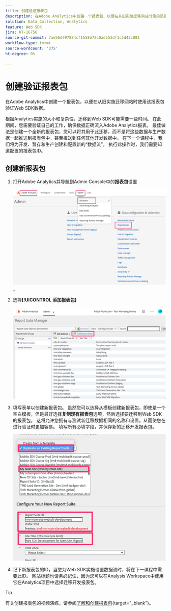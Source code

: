 ```yaml
---
title: 创建验证报表包
description: 在Adobe Analytics中创建一个报表包，以便在从旧实施迁移网站时使用该报表包验证Web SDK数据。
solution: Data Collection, Analytics
feature: Web SDK
jira: KT-16756
source-git-commit: 7ae56d997884cf1558e72c0ad553df1c5d43c081
workflow-type: tm+mt
source-wordcount: '375'
ht-degree: 0%

---
```


# 创建验证报表包

在Adobe Analytics中创建一个报表包，以便在从旧实施迁移网站时使用该报表包验证Web SDK数据。

根据Analytics实施的大小和复杂性，迁移到Web SDK可能需要一些时间。 在此期间，您需要验证自己的工作，确保数据正确流入Adobe Analytics报表。 最佳做法是创建一个全新的报表包，您可以将其用于此迁移，而不是将这些数据与生产数据一起推送到报表包中，甚至推送到任何其他开发数据中。 在下一个课程中，我们将为开发、暂存和生产创建和配置新的“数据流”。 执行此操作时，我们需要知道配置的报表包ID。

## 创建新报表包

1. 打开Adobe Analytics并导航到Admin Console中的&#x200B;**报表包**&#x200B;设置

   ![Admin Console](assets/aa-admin-console.jpg)。

1. 选择&#x200B;**[!UICONTROL 添加报表包]**

   ![添加报表包](assets/add-report-suite.jpg)

1. 填写表单以创建新报表包。 虽然您可以选择从模板创建新报表包，即使是一个空白模板，但是最好选择&#x200B;**复制现有报表包**&#x200B;选项，然后选择要迁移到Web SDK的报表包。 这将允许您拥有与测试新迁移数据相同的名称和设置，从而使您在进行验证时更加容易。 填写所有必填字段，并保存新的迁移开发报表包。

   ![新的迁移开发报表包](assets/new-websdk-validation-report-suite.jpg)

1. 记下新报表包的ID，当您为Web SDK实施设置数据流时，将在下一课程中需要此ID。 网站标题也请务必记住，因为您可以在Analysis Workspace中使用它在Analytics项目中选择迁移开发报表包。

>[!TIP]
>
>有关创建报表包的视频演练，请参阅[了解和创建报表包](https://experienceleague.adobe.com/zh-hans/docs/analytics-learn/tutorials/intro-to-analytics/analytics-basics/understanding-and-creating-report-suites){target="_blank"}。

